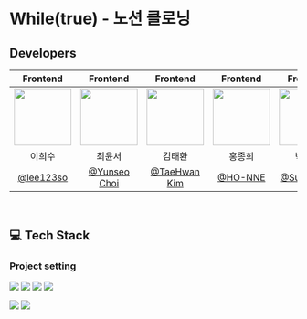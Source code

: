 # While(true) - 노션 클로닝

## Developers
|Frontend|Frontend|Frontend|Frontend|Frontend|
|:----:|:----:|:----:|:----:|:----:|
|<img src="https://avatars.githubusercontent.com/u/100946922?v=4"  width="100"/> | <img src="https://avatars.githubusercontent.com/u/134395531?v=4"  width="100"/> | <img src="https://avatars.githubusercontent.com/u/115131485?v=4"  width="100"/> | <img src="https://avatars.githubusercontent.com/u/108172790?v=4"  width="100"/> | <img src="https://avatars.githubusercontent.com/u/188745132?v=4"  width="100"/> | 
|이희수|최윤서|김태환|홍종희|박수관|
|[@lee123so](https://github.com/lee123so)|[@Yunseo Choi](https://github.com/cj2174)|[@TaeHwan Kim](https://github.com/aiden95328)|[@HO-NNE](https://github.com/HO-NNE)|[@Sugwan-p](https://github.com/Sugwan-p)|

<br/>

## 💻 Tech Stack
### Project setting
  
  <img src="https://img.shields.io/badge/npm-CB3837?style=for-the-badge&logo=npm&logoColor=white"> <img src="https://img.shields.io/badge/HTML-E34F26?style=for-the-badge&logo=html5&logoColor=white"> <img src="https://img.shields.io/badge/CSS-1572B6?style=for-the-badge&logo=css3&logoColor=white"> <img src="https://img.shields.io/badge/JavaScript-F7DF1E?style=for-the-badge&logo=javascript&logoColor=black">

<img src="https://github.com/prgrms-fe-devcourse/NFE-3-4-project1/blob/4/1_While/assets/sample2.png?raw=true"/>
<img src="https://github.com/prgrms-fe-devcourse/NFE-3-4-project1/blob/4/1_While/assets/sample.png?raw=true"/>